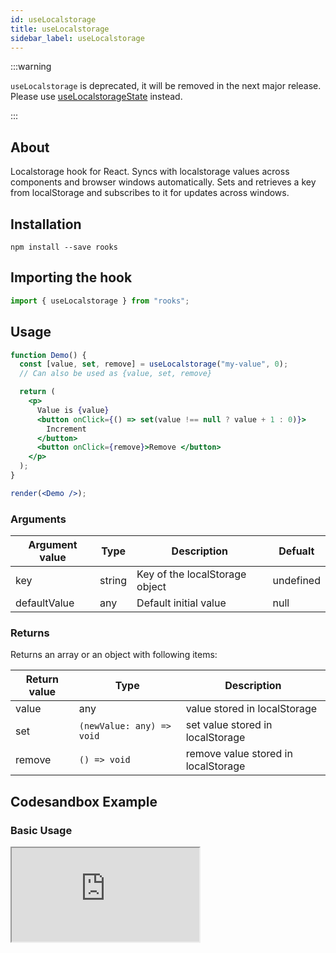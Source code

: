 ```yaml
---
id: useLocalstorage
title: useLocalstorage
sidebar_label: useLocalstorage
---
```


:::warning

`useLocalstorage` is deprecated, it will be removed in the next major release. Please use [useLocalstorageState](/useLocalstorageState) instead.

:::

## About

Localstorage hook for React. Syncs with localstorage values across components and browser windows automatically. Sets and retrieves a key from localStorage and subscribes to it for updates across windows.

## Installation

    npm install --save rooks

## Importing the hook

```javascript
import { useLocalstorage } from "rooks";
```

## Usage

```jsx
function Demo() {
  const [value, set, remove] = useLocalstorage("my-value", 0);
  // Can also be used as {value, set, remove}

  return (
    <p>
      Value is {value}
      <button onClick={() => set(value !== null ? value + 1 : 0)}>
        Increment
      </button>
      <button onClick={remove}>Remove </button>
    </p>
  );
}

render(<Demo />);
```

### Arguments

| Argument value | Type   | Description                    | Defualt   |
|----------------|--------|--------------------------------|-----------|
| key            | string | Key of the localStorage object | undefined |
| defaultValue   | any    | Default initial value          | null      |

### Returns

Returns an array or an object with following items:

| Return value | Type                      | Description                         |
|--------------|---------------------------|-------------------------------------|
| value        | any                       | value stored in localStorage        |
| set          | `(newValue: any) => void` | set value stored in localStorage    |
| remove       | `() => void`              | remove value stored in localStorage |


## Codesandbox Example

### Basic Usage

<iframe src="https://codesandbox.io/embed/uselocalstorage-dyfwt?fontsize=14&hidenavigation=1&theme=dark"
   style={{
    width: "100%",
    height: 500,
    border: 0,
    borderRadius: 4,
    overflow: "hidden"
  }} 
title="useLocalstorage"
allow="accelerometer; ambient-light-sensor; camera; encrypted-media; geolocation; gyroscope; hid; microphone; midi; payment; usb; vr; xr-spatial-tracking"
sandbox="allow-forms allow-modals allow-popups allow-presentation allow-same-origin allow-scripts"
/>

## Join Bhargav's discord server

You can click on the floating discord icon at the bottom right of the screen and talk to us in our server.
